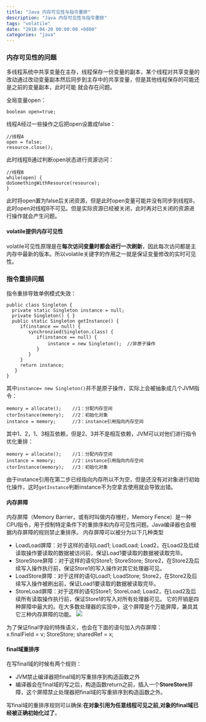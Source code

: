 ```yaml
---
title: "Java 内存可见性与指令重排"
description: "Java 内存可见性与指令重排"
tags: "volatile"
date: "2018-04-20 00:00:00 +0800"
categories: "java"
---
```


###  内存可见性的问题

多线程系统中共享变量在主存，线程保存一份变量的副本，某个线程对共享变量的改动通过改动变量副本然后同步到主存中的共享变量，但是其他线程保存的可能还是之前的变量副本，此时可能
就会存在问题。  

<!--more--> 

全局变量open：
```
boolean open=true;
```
线程A经过一些操作之后把open设置成false：
```
//线程A
open = false;
resource.close();
```
此时线程B通过判断open状态进行资源访问：
```
//线程B
while(open) {
doSomethingWithResource(resource);
}
```
此时将open置为false后关闭资源，但是此时open变量可能并没有同步到线程B，此时open对线程B不可见。但是实际资源已经被关闭，此时再对已关闭的资源进行操作就会产生问题。

#### volatile提供内存可见性

volatile可见性原理是在**每次访问变量时都会进行一次刷新**，因此每次访问都是主内存中最新的版本。所以volatile关键字的作用之一就是保证变量修改的实时可见性。

### 指令重排问题

指令重排导致单例模式失效：

```
public class Singleton {
  private static Singleton instance = null;
  private Singleton() { }
  public static Singleton getInstance() {
     if(instance == null) {
        synchronzied(Singleton.class) {
           if(instance == null) {
               instance = new Singleton();  //非原子操作
           }
        }
     }
     return instance;
   }
}
```
其中`instance= new Singleton()`并不是原子操作，实际上会被抽象成几个JVM指令：
```
memory = allocate();    //1：分配内存空间
ctorInstance(memory);   //2：初始化对象
instance = memory;      //3：instance引用指向内存空间
```
其中1、2，1、3相互依赖，但是2、3并不是相互依赖，JVM可以对他们进行指令优化重排：
```
memory = allocate();    //1：分配内存空间
instance = memory;      //2：instance引用指向内存空间
ctorInstance(memory);   //3：初始化对象
```
由于instance引用在第二步已经指向内存所以不为空，但是还没有对对象进行初始化操作，这时`getInstance`判断instance不为空拿去使用就会导致出错。


#### 内存屏障

内存屏障（Memory Barrier，或有时叫做内存栅栏，Memory Fence）是一种CPU指令，用于控制特定条件下的重排序和内存可见性问题。Java编译器也会根据内存屏障的规则禁止重排序。
内存屏障可以被分为以下几种类型  

- LoadLoad屏障：对于这样的语句Load1; LoadLoad; Load2，在Load2及后续读取操作要读取的数据被访问前，保证Load1要读取的数据被读取完毕。
- StoreStore屏障：对于这样的语句Store1; StoreStore; Store2，在Store2及后续写入操作执行前，保证Store1的写入操作对其它处理器可见。
- LoadStore屏障：对于这样的语句Load1; LoadStore; Store2，在Store2及后续写入操作被刷出前，保证Load1要读取的数据被读取完毕。
- StoreLoad屏障：对于这样的语句Store1; StoreLoad; Load2，在Load2及后续所有读取操作执行前，保证Store1的写入对所有处理器可见。
它的开销是四种屏障中最大的。在大多数处理器的实现中，这个屏障是个万能屏障，兼具其它三种内存屏障的功能。
![](https://olef5l6y5.qnssl.com/20180423135300.png)

为了保证final字段的特殊语义，也会在下面的语句加入内存屏障：  
x.finalField = v; StoreStore; sharedRef = x;

#### final域重排序

在写final域的时候有两个规则：

- JVM禁止编译器把final域的写重排序到构造函数之外
- 编译器会在final域的写之后，构造函数return之前，插入一个**StoreStore**屏障，这个屏障禁止处理器把final域的写重排序到构造函数之外。

写final域的重排序规则可以确保:**在对象引用为任意线程可见之前,对象的final域已经被正确初始化过了**。




